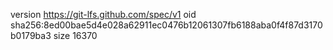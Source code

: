 version https://git-lfs.github.com/spec/v1
oid sha256:8ed00bae5d4e028a62911ec0476b12061307fb6188aba0f4f87d3170b0179ba3
size 16370
